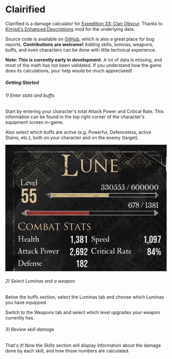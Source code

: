 # Clairified

Clairified is a damage calculator for [Expedition 33: Clair Obscur](https://www.expedition33.com/). Thanks to [Kimjsd's Enhanced Descriptions](https://www.nexusmods.com/clairobscurexpedition33/mods/134) mod for the underlying data.

Source code is available on [GitHub](https://github.com/kbranch/clairified), which is also a great place for bug reports. **Contributions are welcome!** Adding skills, luminas, weapons, buffs, and even characters can be done with little technical experience.

**Note: This is currently early in development.** A lot of data is missing, and most of the math has not been validated. If you understand how the game does its calculations, your help would be much appreciated!

##### Getting Started
###### 1) Enter stats and buffs

Start by entering your character's total Attack Power and Critical Rate. This information can be found in the top right corner of the character's equipment screen in-game.

Also select which buffs are active (e.g. Powerful, Defenceless, active Stains, etc.), both on your character and on the enemy (target).

![](/public/images/character-stats.png)

###### 2) Select Luminas and a weapon

Below the buffs section, select the Luminas tab and choose which Luminas you have equipped.

Switch to the Weapons tab and select which level upgrades your weapon currently has.

###### 3) Review skill damage

That's it! Now the Skills section will display information about the damage done by each skill, and how those numbers are calculated.
